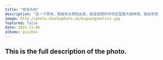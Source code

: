 ```yaml
---
title: "参天大树"
description: "在一个周末，我租车从贵阳出发，前往安顺的平坝区国营大坡林场。独自享受在这里的一个下午。"
image: http://photo.chachaphoto.uk/muguangsenlin1.jpg
featured: false
date: 2021-11-06
albums: guizhou
---
```


## This is the full description of the photo.
